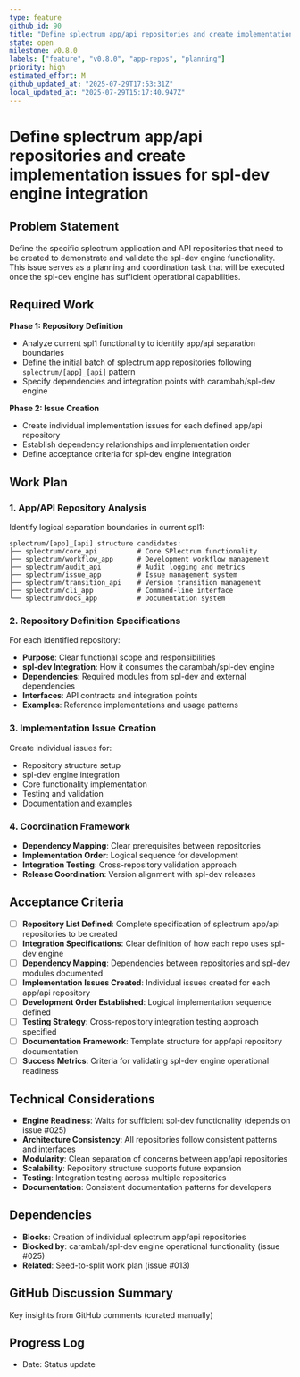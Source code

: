 ```yaml
---
type: feature
github_id: 90
title: "Define splectrum app/api repositories and create implementation issues for spl-dev engine integration"
state: open
milestone: v0.8.0
labels: ["feature", "v0.8.0", "app-repos", "planning"]
priority: high
estimated_effort: M
github_updated_at: "2025-07-29T17:53:31Z"
local_updated_at: "2025-07-29T15:17:40.947Z"
---
```


# Define splectrum app/api repositories and create implementation issues for spl-dev engine integration

## Problem Statement
Define the specific splectrum application and API repositories that need to be created to demonstrate and validate the spl-dev engine functionality. This issue serves as a planning and coordination task that will be executed once the spl-dev engine has sufficient operational capabilities.

## Required Work
**Phase 1: Repository Definition**
- Analyze current spl1 functionality to identify app/api separation boundaries
- Define the initial batch of splectrum app repositories following `splectrum/[app]_[api]` pattern
- Specify dependencies and integration points with carambah/spl-dev engine

**Phase 2: Issue Creation**
- Create individual implementation issues for each defined app/api repository
- Establish dependency relationships and implementation order
- Define acceptance criteria for spl-dev engine integration

## Work Plan

### 1. App/API Repository Analysis
Identify logical separation boundaries in current spl1:
```
splectrum/[app]_[api] structure candidates:
├── splectrum/core_api          # Core SPlectrum functionality
├── splectrum/workflow_app      # Development workflow management
├── splectrum/audit_api         # Audit logging and metrics
├── splectrum/issue_app         # Issue management system
├── splectrum/transition_api    # Version transition management
├── splectrum/cli_app           # Command-line interface
└── splectrum/docs_app          # Documentation system
```

### 2. Repository Definition Specifications
For each identified repository:
- **Purpose**: Clear functional scope and responsibilities
- **spl-dev Integration**: How it consumes the carambah/spl-dev engine
- **Dependencies**: Required modules from spl-dev and external dependencies
- **Interfaces**: API contracts and integration points
- **Examples**: Reference implementations and usage patterns

### 3. Implementation Issue Creation
Create individual issues for:
- Repository structure setup
- spl-dev engine integration
- Core functionality implementation
- Testing and validation
- Documentation and examples

### 4. Coordination Framework
- **Dependency Mapping**: Clear prerequisites between repositories
- **Implementation Order**: Logical sequence for development
- **Integration Testing**: Cross-repository validation approach
- **Release Coordination**: Version alignment with spl-dev releases

## Acceptance Criteria
- [ ] **Repository List Defined**: Complete specification of splectrum app/api repositories to be created
- [ ] **Integration Specifications**: Clear definition of how each repo uses spl-dev engine
- [ ] **Dependency Mapping**: Dependencies between repositories and spl-dev modules documented
- [ ] **Implementation Issues Created**: Individual issues created for each app/api repository
- [ ] **Development Order Established**: Logical implementation sequence defined
- [ ] **Testing Strategy**: Cross-repository integration testing approach specified
- [ ] **Documentation Framework**: Template structure for app/api repository documentation
- [ ] **Success Metrics**: Criteria for validating spl-dev engine operational readiness

## Technical Considerations
- **Engine Readiness**: Waits for sufficient spl-dev functionality (depends on issue #025)
- **Architecture Consistency**: All repositories follow consistent patterns and interfaces
- **Modularity**: Clean separation of concerns between app/api repositories
- **Scalability**: Repository structure supports future expansion
- **Testing**: Integration testing across multiple repositories
- **Documentation**: Consistent documentation patterns for developers

## Dependencies
- **Blocks**: Creation of individual splectrum app/api repositories
- **Blocked by**: carambah/spl-dev engine operational functionality (issue #025)
- **Related**: Seed-to-split work plan (issue #013)

## GitHub Discussion Summary
Key insights from GitHub comments (curated manually)

## Progress Log
- Date: Status update